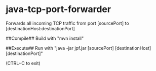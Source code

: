 # java-tcp-port-forwarder
Forwards all incoming TCP traffic from port [sourcePort] to [destinationHost:destinationPort]

##Compile##
Build with "mvn install"


##Execute##
Run with "java -jar jpf.jar [sourcePort] [destinationHost] [destinationPort]"

(CTRL+C to exit)